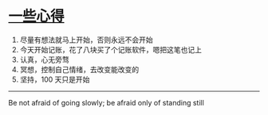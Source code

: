 # [一些心得](https://github.com/yihong0618/gitblog/issues/37)

1. 尽量有想法就马上开始，否则永远不会开始
2. 今天开始记账，花了八块买了个记账软件，嗯把这笔也记上
3. 认真，心无旁骛
4. 冥想，控制自己情绪，去改变能改变的
5. 坚持，100 天只是开始

---

Be not afraid of going slowly; be afraid only of standing still